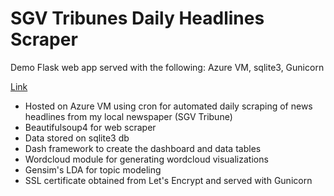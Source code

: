 # SGV Tribunes Daily Headlines Scraper

Demo Flask web app served with the following: Azure VM, sqlite3, Gunicorn

[Link](http://sgvheadline.westus.cloudapp.azure.com)

* Hosted on Azure VM using cron for automated daily scraping of news headlines from my local newspaper (SGV Tribune)
* Beautifulsoup4 for web scraper
* Data stored on sqlite3 db
* Dash framework to create the dashboard and data tables
* Wordcloud module for generating wordcloud visualizations
* Gensim's LDA for topic modeling
* SSL certificate obtained from Let's Encrypt and served with Gunicorn
